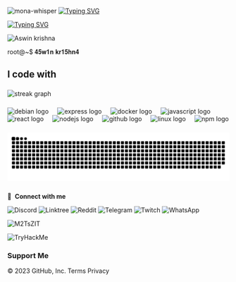 ![mona-whisper](https://user-images.githubusercontent.com/64751167/95435221-f0266500-096f-11eb-8070-57f6721b1857.gif)                                                                                            [![Typing SVG](https://readme-typing-svg.herokuapp.com?font=Fira+Code&pause=1000&color=F70055&random=false&width=435&lines=%CA%9C%E1%B4%87%CA%8F%F0%9F%91%8B%F0%9F%87%AE%E2%80%8B%E2%9D%9C%E2%80%8B%F0%9F%87%B2+%3E+%E1%B4%80%EA%9C%B1%E1%B4%A1%C9%AA%C9%B4+%E1%B4%8B%CA%80%C9%AA%EA%9C%B1%CA%9C%C9%B4%E1%B4%80)](https://git.io/typing-svg)

<a href="https://git.io/typing-svg"><img src="https://readme-typing-svg.demolab.com?font=Fira+Code&pause=1000&random=false&width=435&lines=%E1%B4%87%E1%B4%9B%CA%9C%C9%AA%E1%B4%84%E1%B4%80%CA%9F%CA%9C%E1%B4%80%E1%B4%84%E1%B4%8B%E1%B4%87%CA%80;%EA%9C%B1%E1%B4%87%E1%B4%84%E1%B4%9C%CA%80%C9%AA%E1%B4%9B%CA%8F+3%C9%B4%E1%B4%9B%CA%9C%E1%B4%9C%E1%B4%80%EA%9C%B1%C9%AA%EA%9C%B1%E1%B4%9B7;p%E1%B4%87%C9%B4%E1%B4%87%E1%B4%9B%CA%80%E1%B4%80%E1%B4%9B%C9%AA%E1%B4%8F%C9%B4+%E1%B4%9B%E1%B4%87%EA%9C%B1%E1%B4%9B%E1%B4%87%CA%80" alt="Typing SVG" /></a>

<p align="left"> <img src="https://komarev.com/ghpvc/?username=rishavchanda&label=Profile%20views&color=0e75b6&style=flat" alt="Aswin krishna" /> </p>


  root@~$  𝟒𝟓𝐰𝟏𝐧 𝐤𝐫𝟏𝟓𝐡𝐧𝟒

  <h2 align="left">I code with</h2>

###

<div align="left">
  <img src="https://streak-stats.demolab.com?user=an0n7os&locale=en&mode=weekly&theme=dark&hide_border=true&border_radius=6&order=3" height="150" alt="streak graph"  />
</div>

###

<div align="left">
  <img src="https://cdn.jsdelivr.net/gh/devicons/devicon/icons/debian/debian-original.svg" height="40" alt="debian logo"  />
  <img width="12" />
  <img src="https://cdn.jsdelivr.net/gh/devicons/devicon/icons/express/express-original.svg" height="40" alt="express logo"  />
  <img width="12" />
  <img src="https://cdn.jsdelivr.net/gh/devicons/devicon/icons/docker/docker-original.svg" height="40" alt="docker logo"  />
  <img width="12" />
  <img src="https://cdn.jsdelivr.net/gh/devicons/devicon/icons/javascript/javascript-original.svg" height="40" alt="javascript logo"  />
  <img width="12" />
  <img src="https://cdn.jsdelivr.net/gh/devicons/devicon/icons/react/react-original.svg" height="40" alt="react logo"  />
  <img width="12" />
  <img src="https://cdn.jsdelivr.net/gh/devicons/devicon/icons/nodejs/nodejs-original.svg" height="40" alt="nodejs logo"  />
  <img width="12" />
  <img src="https://cdn.jsdelivr.net/gh/devicons/devicon/icons/github/github-original.svg" height="40" alt="github logo"  />
  <img width="12" />
  <img src="https://cdn.jsdelivr.net/gh/devicons/devicon/icons/linux/linux-original.svg" height="40" alt="linux logo"  />
  <img width="12" />
  <img src="https://cdn.jsdelivr.net/gh/devicons/devicon/icons/npm/npm-original-wordmark.svg" height="40" alt="npm logo"  />
</div>

###

<img src="https://raw.githubusercontent.com/an0n7os/an0n7os/output/snake.svg" alt="Snake animation" />

###

🔗 &nbsp;**Connect with me**

  
 

![Discord](https://img.shields.io/badge/%3CServer%3E-%237289DA.svg?style=for-the-badge&logo=discord&logoColor=white)
  ![Linktree](https://img.shields.io/badge/linktree-1de9b6?style=for-the-badge&logo=linktree&logoColor=white)
  ![Reddit](https://img.shields.io/badge/Reddit-FF4500?style=for-the-badge&logo=reddit&logoColor=white)
  ![Telegram](https://img.shields.io/badge/Telegram-2CA5E0?style=for-the-badge&logo=telegram&logoColor=white) 
  ![Twitch](https://img.shields.io/badge/Twitch-%239146FF.svg?style=for-the-badge&logo=Twitch&logoColor=white)
  ![WhatsApp](https://img.shields.io/badge/WhatsApp-25D366?style=for-the-badge&logo=whatsapp&logoColor=white)
  

![M2TsZIT](https://user-images.githubusercontent.com/64751167/91557308-e1509980-e951-11ea-9b57-695796bd82cf.gif)
</p> 
<img src="https://tryhackme-badges.s3.amazonaws.com/AswinkrishnaVB.png" alt="TryHackMe">



### Support Me


© 2023 GitHub, Inc.
Terms
Privacy
